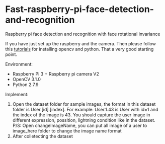 # Fast-raspberry-pi-face-detection-and-recognition
Raspberry pi face detection and recognition with face rotational invariance

If you have just set up the raspberry and the camera. Then please follow this [tutorials](http://www.pyimagesearch.com/2016/04/18/install-guide-raspberry-pi-3-raspbian-jessie-opencv-3/) for installing opencv and python. That a very good starting point.

Environment:
- Raspberry Pi 3 + Raspberry pi camera V2
- OpenCV 3.1.0
- Python 2.7.9

Implement:
1. Open the dataset folder for sample images, the format in this dataset folder is User.[id].[index]. For example: User.1.43 is User with id=1 and the index of the image is 43. You should capture the user image in different expression, possition, lightning condition like in the dataset.
P/S: Open changeImageName, you can put all image of a user to image_here folder to change the image name format
2. After colletecting the dataset 